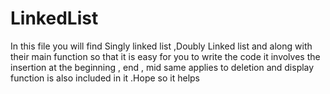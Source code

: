 # LinkedList
In this file you will find Singly linked list ,Doubly Linked list and along with their main function so that it is easy for you to write the code it involves the insertion at the beginning , end , mid same applies to deletion and display function is also included in it .Hope so it helps 
